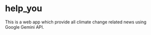 # help_you
This is a web app which provide all climate change related news using Google Gemini API.
